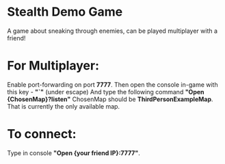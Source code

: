 # Stealth Demo Game

A game about sneaking through enemies, can be played multiplayer with a friend!

# For Multiplayer:
Enable port-forwarding on port **7777**.
Then open the console in-game with this key - **"\`"** (under escape)
And type the following command **"Open {ChosenMap}?listen"**
ChosenMap should be **ThirdPersonExampleMap**. That is currently the only available map.

# To connect:
Type in console **"Open {your friend IP}:7777"**.
